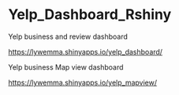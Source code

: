 # Yelp_Dashboard_Rshiny



Yelp business and review dashboard

<https://lywemma.shinyapps.io/yelp_dashboard/>





Yelp business Map view dashboard

<https://lywemma.shinyapps.io/yelp_mapview/>
